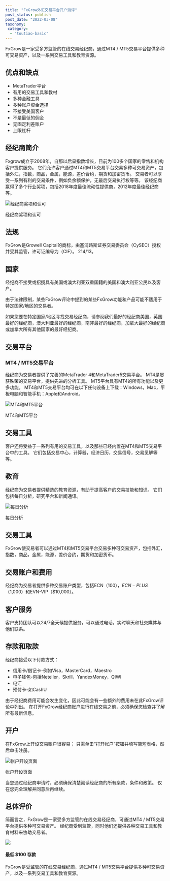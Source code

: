 ```yaml
---
title: "FxGrow外汇交易平台开户测评"
post_status: publish
post_date: "2022-03-08"
taxonomy:
 category: 
  - "toutiao-basic"
---
```


FxGrow是一家受多方监管的在线交易经纪商，通过MT4 / MT5交易平台提供多种可交易资产，以及一系列交易工具和教育资源。

## 优点和缺点
- MetaTrader平台
- 有用的交易工具和教材
- 多种金融工具
- 多种账户资金选择
- 不接受美国客户
- 不是最低的佣金
- 无固定利差账户
- 上限杠杆


## 经纪商简介

Fxgrow成立于2008年，自那以后呈指数增长，目前为100多个国家的零售和机构客户提供服务。 它们允许客户通过MT4和MT5交易平台交易多种可交易资产，包括外汇，指数，商品，金属，能源，差价合约，期货和加密货币。 交易者可以享受一系列有利的交易条件，例如负余额保护，无最后交易执行权等等。 该经纪商赢得了多个行业奖项，包括2018年度最佳流动性提供商，2012年度最佳经纪商等。

![经纪商奖项和认可](https://cdn.fendou.la/funstoutiao/2020/11/FxGrow-Review-Broker-Awards-Recognitions-1024x257.jpg "经纪商奖项和认可")

经纪商奖项和认可

## 法规

FxGrow是Growell Capital的商标，由塞浦路斯证券交易委员会（CySEC）授权并受其监管，许可证编号为（CIF）。 214/13。

## 国家

经纪商不接受或招揽具有美国或澳大利亚双重国籍的美国和澳大利亚公民以及客户。

由于法律限制，某些FxGrow评论中提到的某些FxGrow功能和产品可能不适用于特定国家/地区的交易者。

如果您要在特定国家/地区寻找交易经纪商，请参阅我们最好的经纪商美国，英国最好的经纪商，澳大利亚最好的经纪商，南非最好的经纪商，加拿大最好的经纪商或加拿大所有其他国家的最好经纪商。

## 交易平台

### MT4 / MT5交易平台

经纪商为交易者提供了完善的MetaTrader 4和MetaTrader5交易平台。 MT4是屡获殊荣的交易平台，提供先进的分析工具。 MT5平台具有MT4的所有功能以及更多功能。 MT4和MT5交易平台均可在以下任何设备上下载：Windows，Mac，平板电脑和智能手机：Apple和Android。

![MT4和MT5平台](https://cdn.fendou.la/funstoutiao/2020/11/FxGrow-Review-MT4-MT5-Platform.jpg "MT4和MT5平台")

MT4和MT5平台

## 交易工具

客户还将受益于一系列有用的交易工具，以及那些已经内置在MT4和MT5交易平台中的工具。 它们包括交易中心，计算器，经济日历，交易信号，交易见解等等。

## 教育

经纪商为交易者提供精选的教育资源，有助于提高客户的交易技能和知识。 它们包括每日分析，研究平台和新闻通讯。

![每日分析](https://cdn.fendou.la/funstoutiao/2020/11/FxGrow-Review-Daily-Analysis.jpg "每日分析")

每日分析

## 交易工具

FxGrow使交易者可以通过MT4和MT5交易平台交易多种可交易资产，包括外汇，指数，商品，金属，能源，差价合约，期货和加密货币。

## 交易账户和费用

经纪商为交易者提供多种交易账户类型，包括ECN（$100），ECN-PLUS（$1,000）和EVN-VIP（$10,000）。

## 客户服务

客户支持团队可以24/7全天候提供服务，可以通过电话，实时聊天和社交媒体与他们联系。

## 存款和取款

经纪商接受以下付款方式：
- 信用卡/借记卡-例如Visa，MasterCard，Maestro
- 电子钱包-包括Neteller，Skrill，YandexMoney，QIWI
- 电汇
- 预付卡-如CashU

由于经纪商费用可能会发生变化，因此可能会有一些额外的费用未在此FxGrow评论中列出。 在打开FxGrow经纪商账户进行在线交易之前，必须确保您检查并了解所有最新信息。

## 开户

在FxGrow上开设交易账户很容易； 只需单击“打开帐户”按钮并填写简短表格，然后单击注册。

![帐户开设页面](https://cdn.fendou.la/funstoutiao/2020/11/FxGrow-Review-Account-Opening-Page-640x1024.jpg "帐户开设页面")

帐户开设页面

当您通过经纪商申请时，必须确保清楚阅读经纪商的所有条款，条件和政策。 仅在您完全理解并同意后再继续。

## 总体评价

简而言之，FxGrow是一家受多方监管的在线交易经纪商，可通过MT4 / MT5交易平台提供多种可交易资产。 经纪商受到监管，同时他们还提供各种交易工具和教育材料来协助交易者。

![](https://cdn.fendou.la/funstoutiao/2020/11/FxGrow-Logo.png)

#### 最低 $100 存款

FxGrow是受监管的在线交易经纪商，通过MT4 / MT5交易平台提供多种可交易资产，以及一系列交易工具和教育资源。

